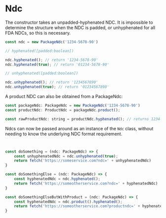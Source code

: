 # Ndc

The constructor takes an unpadded-hyphenated NDC.
It is impossible to determine the structure when the NDC is padded, or unhyphenated for all FDA NDCs, so this is necessary.

``` js
const ndc = new PackageNdc('1234-5678-90')
```

```js 
// hyphenated([padded:boolean])

ndc.hyphenated(); // return '1234-5678-90'
ndc.hyphenated(true); // return '01234-5678-90'
```

``` js
// unhyphenated([padded:boolean])

ndc.unhyphenated(); // return '1234567890'
ndc.unhyphenated(true); // return '01234567890'

```

A product NDC can also be obtained from a PackageNdc:

``` js
const packageNdc: PackageNdc = new PackageNdc('1234-5678-90')
const productNdc: ProductNdc = packageNdc.product();

const rawProductNdc: string = productNdc.hyphenated(); // returns 1234-5678
```

Ndcs can now be passed around as an instance of the `Ndc` class, without needing to know the underlying NDC format requirement. 

``` js


const doSomething = (ndc: PackageNdc) => {
    const unhyphenatedNdc = ndc.unhyphenated(true);
    return fetch('https://someservice.com?ndc=' + unhyphenatedNdc)
}

const doSomethingElse = (ndc: PackageNdc) => {
    const hyphenatedNdc = ndc.hyphenated();
    return fetch('https://someotherservice.com?ndc=' + hyphenatedNdc)
}

const doSomethingElseButWithProduct = (ndc: PackageNdc) => {
    const hyphenatedNdc = ndc.product().hyphenated();
    return fetch('https://someotherservice.com?productndc=' + hyphenatedNdc)
}

```